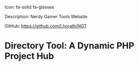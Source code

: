 Icon: fa-solid fa-glasses

Description: Nerdy Gamer Tools Website

GitHub: https://github.com/Lhorath/NGT

# Directory Tool: A Dynamic PHP Project Hub
